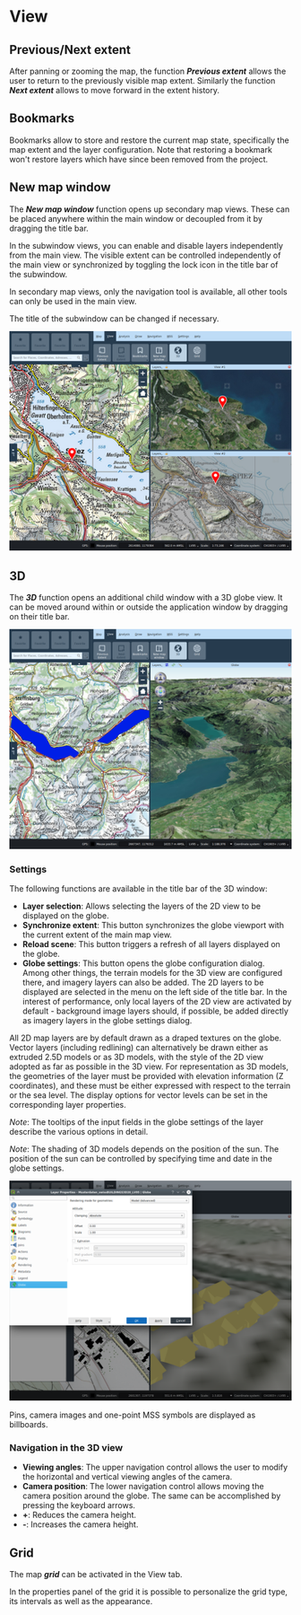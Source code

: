 # View


## <a name="sec0"></a>Previous/Next extent

After panning or zooming the map, the function **_Previous extent_** allows the user to return to the previously visible map extent. Similarly the function **_Next extent_** allows to move forward in the extent history.


## <a name="sec1"></a>Bookmarks

Bookmarks allow to store and restore the current map state, specifically the map extent and the layer configuration. Note that restoring a bookmark won't restore layers which have since been removed from the project.

## <a name="sec2"></a>New map window

The **_New map window_** function opens up secondary map views. These can be placed anywhere within the main window or decoupled from it by dragging the title bar.

In the subwindow views, you can enable and disable layers independently from the main view. The visible extent can be controlled independently of the main view or synchronized by toggling the lock icon in the title bar of the subwindow.

In secondary map views, only the navigation tool is available, all other tools can only be used in the main view.

The title of the subwindow can be changed if necessary.

<img src="../../media/image13.png" />

## <a name="sec3"></a>3D

The **_3D_** function opens an additional child window with a 3D globe view. It can be moved around within or outside the application window by dragging on their title bar.

<img src="../../media/image14.png" />

### Settings

The following functions are available in the title bar of the 3D window:

+ **Layer selection**: Allows selecting the layers of the 2D view to be displayed on the globe.
+ **Synchronize extent**: This button synchronizes the globe viewport with the current extent of the main map view.
+ **Reload scene**: This button triggers a refresh of all layers displayed on the globe.
+ **Globe settings**: This button opens the globe configuration dialog. Among other things, the terrain models for the 3D view are configured there, and imagery layers can also be added. The 2D layers to be displayed are selected in the menu on the left side of the title bar. In the interest of performance, only local layers of the 2D view are activated by default - background image layers should, if possible, be added directly as imagery layers in the globe settings dialog.

All 2D map layers are by default drawn as a draped textures on the globe. Vector layers (including redlining) can alternatively be drawn either as extruded 2.5D models or as 3D models, with the style of the 2D view adopted as far as possible in the 3D view. For representation as 3D models, the geometries of the layer must be provided with elevation information (Z coordinates), and these must be either expressed with respect to the terrain or the sea level. The display options for vector levels can be set in the corresponding layer properties.


*Note*: The tooltips of the input fields in the globe settings of the layer describe the various options in detail.

*Note*: The shading of 3D models depends on the position of the sun. The position of the sun can be controlled by specifying time and date in the globe settings.

<img src="../../media/image15.png" />

Pins, camera images and one-point MSS symbols are displayed as billboards.


### Navigation in the 3D view

+ **Viewing angles**: The upper navigation control allows the user to modify the horizontal and vertical viewing angles of the camera.
+ **Camera position**: The lower navigation control allows moving the camera position around the globe. The same can be accomplished by pressing the keyboard arrows.
+ **+**: Reduces the camera height.
+ **-**: Increases the camera height.


## <a name="sec4"></a>Grid

The map **_grid_** can be activated in the View tab.

In the properties panel of the grid it is possible to personalize the grid type, its intervals as well as the appearance.

